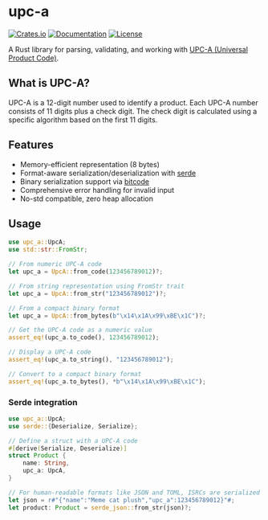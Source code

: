 # upc-a

[![Crates.io](https://img.shields.io/crates/v/upc-a.svg)](https://crates.io/crates/upc-a)
[![Documentation](https://docs.rs/upc-a/badge.svg)](https://docs.rs/upc-a)
[![License](https://img.shields.io/crates/l/upc-a.svg)](../../COPYRIGHT)

A Rust library for parsing, validating, and working with [UPC-A (Universal Product Code)](https://www.gs1us.org/upcs-barcodes-prefixes/guide-to-upcs).

## What is UPC-A?

UPC-A is a 12-digit number used to identify a product. Each UPC-A number consists of 11 digits
plus a check digit. The check digit is calculated using a specific algorithm based on the first
11 digits.

## Features

- Memory-efficient representation (8 bytes)
- Format-aware serialization/deserialization with [serde]
- Binary serialization support via [bitcode]
- Comprehensive error handling for invalid input
- No-std compatible, zero heap allocation

[serde]: https://docs.rs/serde
[bitcode]: https://docs.rs/bitcode

## Usage

```rust
use upc_a::UpcA;
use std::str::FromStr;

// From numeric UPC-A code
let upc_a = UpcA::from_code(123456789012)?;

// From string representation using FromStr trait
let upc_a = UpcA::from_str("123456789012")?;

// From a compact binary format
let upc_a = UpcA::from_bytes(b"\x14\x1A\x99\xBE\x1C")?;

// Get the UPC-A code as a numeric value
assert_eq!(upc_a.to_code(), 123456789012);

// Display a UPC-A code
assert_eq!(upc_a.to_string(), "123456789012");

// Convert to a compact binary format
assert_eq!(upc_a.to_bytes(), *b"\x14\x1A\x99\xBE\x1C");
```

### Serde integration

```rust
use upc_a::UpcA;
use serde::{Deserialize, Serialize};

// Define a struct with a UPC-A code
#[derive(Serialize, Deserialize)]
struct Product {
    name: String,
    upc_a: UpcA,
}

// For human-readable formats like JSON and TOML, ISRCs are serialized as strings
let json = r#"{"name":"Meme cat plush","upc_a":123456789012}"#;
let product: Product = serde_json::from_str(json)?;
```
